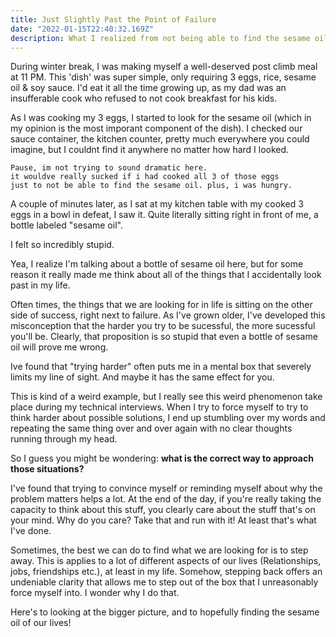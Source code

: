 ```yaml
---
title: Just Slightly Past the Point of Failure
date: "2022-01-15T22:40:32.169Z"
description: What I realized from not being able to find the sesame oil in my kitchen
---
```


During winter break, I was making myself a well-deserved post climb meal at 11 PM. This 'dish' was super simple, only requiring 3 eggs, rice, sesame oil & soy sauce. I'd eat it all the time growing up, as my dad was an insufferable cook who refused to not cook breakfast for his kids.

As I was cooking my 3 eggs, I started to look for the sesame oil (which in my opinion is the most imporant component of the dish). I checked our sauce container, the kitchen counter, pretty much everywhere you could imagine, but I couldnt find it anywhere no matter how hard I looked.

    Pause, im not trying to sound dramatic here.
    it wouldve really sucked if i had cooked all 3 of those eggs
    just to not be able to find the sesame oil. plus, i was hungry.

A couple of minutes later, as I sat at my kitchen table with my cooked 3 eggs in a bowl in defeat, I saw it. Quite literally sitting right in front of me, a bottle labeled "sesame oil".

I felt so incredibly stupid.

Yea, I realize I'm talking about a bottle of sesame oil here, but for some reason it really made me think about all of the things that I accidentally look past in my life. 

Often times, the things that we are looking for in life is sitting on the other side of success, right next to failure. As I've grown older, I've developed this misconception that the harder you try to be sucessful, the more sucessful you'll be. Clearly, that proposition is so stupid that even a bottle of sesame oil will prove me wrong.

Ive found that "trying harder" often puts me in a mental box that severely limits my line of sight. And maybe it has the same effect for you. 

This is kind of a weird example, but I really see this weird phenomenon take place during my technical interviews. When I try to force myself to try to think harder about possible solutions, I end up stumbling over my words and repeating the same thing over and over again with no clear thoughts running through my head.


So I guess you might be wondering: **what is the correct way to approach those situations?**

I've found that trying to convince myself or reminding myself about why the problem matters helps a lot. At the end of the day, if you're really taking the capacity to think about this stuff, you clearly care about the stuff that's on your mind. Why do you care? Take that and run with it! At least that's what I've done.

Sometimes, the best we can do to find what we are looking for is to step away. This is applies to a lot of different aspects of our lives (Relationships, jobs, friendships etc.), at least in my life. Somehow, stepping back offers an undeniable clarity that allows me to step out of the box that I unreasonably force myself into. I wonder why I do that.

Here's to looking at the bigger picture, and to hopefully finding the sesame oil of our lives!